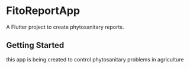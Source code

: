 # FitoReportApp

A Flutter project to create phytosanitary reports.

## Getting Started
this app is being created to control phytosanitary problems in agriculture
